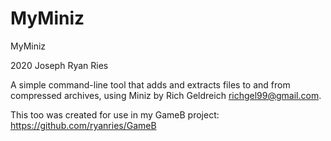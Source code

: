 # MyMiniz
 MyMiniz
 
2020 Joseph Ryan Ries

A simple command-line tool that adds and extracts files to and from compressed archives,
using Miniz by Rich Geldreich <richgel99@gmail.com>.

This too was created for use in my GameB project: https://github.com/ryanries/GameB